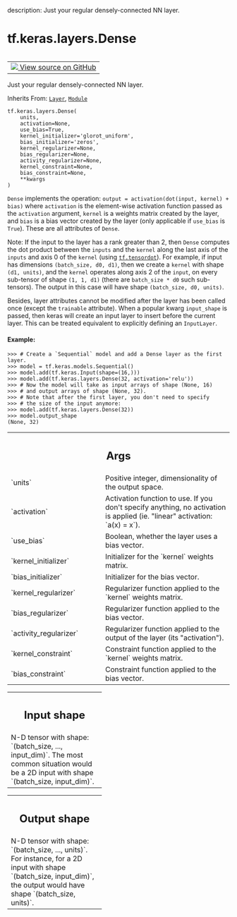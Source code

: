 description: Just your regular densely-connected NN layer.

<div itemscope itemtype="http://developers.google.com/ReferenceObject">
<meta itemprop="name" content="tf.keras.layers.Dense" />
<meta itemprop="path" content="Stable" />
<meta itemprop="property" content="__init__"/>
</div>

# tf.keras.layers.Dense

<!-- Insert buttons and diff -->

<table class="tfo-notebook-buttons tfo-api nocontent" align="left">
<td>
  <a target="_blank" href="https://github.com/keras-team/keras/tree/v2.15.0/keras/layers/core/dense.py#L33-L301">
    <img src="https://www.tensorflow.org/images/GitHub-Mark-32px.png" />
    View source on GitHub
  </a>
</td>
</table>



Just your regular densely-connected NN layer.

Inherits From: [`Layer`](../../../tf/keras/layers/Layer.md), [`Module`](../../../tf/Module.md)

<pre class="devsite-click-to-copy prettyprint lang-py tfo-signature-link">
<code>tf.keras.layers.Dense(
    units,
    activation=None,
    use_bias=True,
    kernel_initializer=&#x27;glorot_uniform&#x27;,
    bias_initializer=&#x27;zeros&#x27;,
    kernel_regularizer=None,
    bias_regularizer=None,
    activity_regularizer=None,
    kernel_constraint=None,
    bias_constraint=None,
    **kwargs
)
</code></pre>



<!-- Placeholder for "Used in" -->

`Dense` implements the operation:
`output = activation(dot(input, kernel) + bias)`
where `activation` is the element-wise activation function
passed as the `activation` argument, `kernel` is a weights matrix
created by the layer, and `bias` is a bias vector created by the layer
(only applicable if `use_bias` is `True`). These are all attributes of
`Dense`.

Note: If the input to the layer has a rank greater than 2, then `Dense`
computes the dot product between the `inputs` and the `kernel` along the
last axis of the `inputs` and axis 0 of the `kernel` (using <a href="../../../tf/tensordot.md"><code>tf.tensordot</code></a>).
For example, if input has dimensions `(batch_size, d0, d1)`, then we create
a `kernel` with shape `(d1, units)`, and the `kernel` operates along axis 2
of the `input`, on every sub-tensor of shape `(1, 1, d1)` (there are
`batch_size * d0` such sub-tensors).  The output in this case will have
shape `(batch_size, d0, units)`.

Besides, layer attributes cannot be modified after the layer has been called
once (except the `trainable` attribute).
When a popular kwarg `input_shape` is passed, then keras will create
an input layer to insert before the current layer. This can be treated
equivalent to explicitly defining an `InputLayer`.

#### Example:



```
>>> # Create a `Sequential` model and add a Dense layer as the first layer.
>>> model = tf.keras.models.Sequential()
>>> model.add(tf.keras.Input(shape=(16,)))
>>> model.add(tf.keras.layers.Dense(32, activation='relu'))
>>> # Now the model will take as input arrays of shape (None, 16)
>>> # and output arrays of shape (None, 32).
>>> # Note that after the first layer, you don't need to specify
>>> # the size of the input anymore:
>>> model.add(tf.keras.layers.Dense(32))
>>> model.output_shape
(None, 32)
```

<!-- Tabular view -->
 <table class="responsive fixed orange">
<colgroup><col width="214px"><col></colgroup>
<tr><th colspan="2"><h2 class="add-link">Args</h2></th></tr>

<tr>
<td>
`units`<a id="units"></a>
</td>
<td>
Positive integer, dimensionality of the output space.
</td>
</tr><tr>
<td>
`activation`<a id="activation"></a>
</td>
<td>
Activation function to use.
If you don't specify anything, no activation is applied
(ie. "linear" activation: `a(x) = x`).
</td>
</tr><tr>
<td>
`use_bias`<a id="use_bias"></a>
</td>
<td>
Boolean, whether the layer uses a bias vector.
</td>
</tr><tr>
<td>
`kernel_initializer`<a id="kernel_initializer"></a>
</td>
<td>
Initializer for the `kernel` weights matrix.
</td>
</tr><tr>
<td>
`bias_initializer`<a id="bias_initializer"></a>
</td>
<td>
Initializer for the bias vector.
</td>
</tr><tr>
<td>
`kernel_regularizer`<a id="kernel_regularizer"></a>
</td>
<td>
Regularizer function applied to
the `kernel` weights matrix.
</td>
</tr><tr>
<td>
`bias_regularizer`<a id="bias_regularizer"></a>
</td>
<td>
Regularizer function applied to the bias vector.
</td>
</tr><tr>
<td>
`activity_regularizer`<a id="activity_regularizer"></a>
</td>
<td>
Regularizer function applied to
the output of the layer (its "activation").
</td>
</tr><tr>
<td>
`kernel_constraint`<a id="kernel_constraint"></a>
</td>
<td>
Constraint function applied to
the `kernel` weights matrix.
</td>
</tr><tr>
<td>
`bias_constraint`<a id="bias_constraint"></a>
</td>
<td>
Constraint function applied to the bias vector.
</td>
</tr>
</table>



<!-- Tabular view -->
 <table class="responsive fixed orange">
<colgroup><col width="214px"><col></colgroup>
<tr><th colspan="2"><h2 class="add-link">Input shape</h2></th></tr>
<tr class="alt">
<td colspan="2">
N-D tensor with shape: `(batch_size, ..., input_dim)`.
The most common situation would be
a 2D input with shape `(batch_size, input_dim)`.
</td>
</tr>

</table>



<!-- Tabular view -->
 <table class="responsive fixed orange">
<colgroup><col width="214px"><col></colgroup>
<tr><th colspan="2"><h2 class="add-link">Output shape</h2></th></tr>
<tr class="alt">
<td colspan="2">
N-D tensor with shape: `(batch_size, ..., units)`.
For instance, for a 2D input with shape `(batch_size, input_dim)`,
the output would have shape `(batch_size, units)`.
</td>
</tr>

</table>



